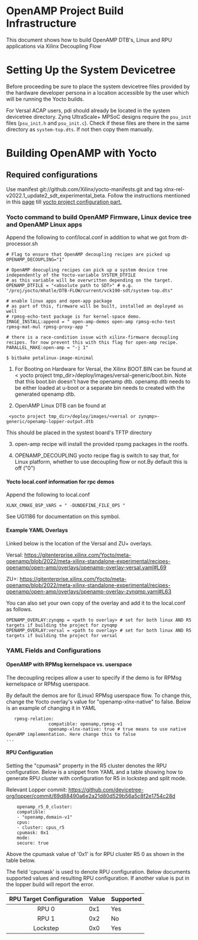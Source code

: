 # OpenAMP Project Build Infrastructure                                             
                                                                                   
This document shows how to build OpenAMP DTB's, Linux and RPU applications via Xilinx Decoupling Flow
                                                                                   
# Setting Up the System Devicetree                                                 
                                                                                   
Before proceeding be sure to place the system devicetree files provided by the hardware developer persona in a location accessible by the user which will be running the Yocto builds.
                                                                                   
For Versal ACAP users, pdi should already be located in the system devicetree directory. Zynq UltraScale+ MPSoC designs require the `psu_init` files (`psu_init.h` and `psu_init.c`). Check if these files are there in the same directory as `system-top.dts`. If not then copy them manually.
                                                                                   
# Building OpenAMP with Yocto                                                      
                                                                                   
## Required configurations                                                         
                                                                                   
Use manifest git://github.com/Xilinx/yocto-manifests.git and tag xlnx-rel-v2022.1_update2_sdt_experimental_beta. Follow the instructions mentioned in this [page](yocto-build.md) till [yocto project configuration part.](yocto-build.md#configuring-the-localconf-for-bare-metal-components)                                          
                                                                                                                                                                       
### Yocto command to build OpenAMP Firmware, Linux device tree and OpenAMP Linux apps 
                                                                                   
Append the following to conf/local.conf in addition to what we got from dt-processor.sh                                       
                                                                                   
```                                                                                                                                                               
# Flag to ensure that OpenAMP decoupling recipes are picked up                     
OPENAMP_DECOUPLING="1"

# OpenAMP deocupling recipes can pick up a system device tree independently of the Yocto-variable SYSTEM_DTFILE
# as this variable will be overwritten depending on the target.                 
OPENAMP_DTFILE = "<absolute path to SDT>" # e.g. "/proj/yocto/mhatle/DTB-FLOW/current/vck190-sdt/system-top.dts"
                                                                                
# enable linux apps and open-app package                                        
# as part of this, firmware will be built, installed an deployed as well        
# rpmsg-echo-test package is for kernel-space demo.
IMAGE_INSTALL:append = " open-amp-demos open-amp rpmsg-echo-test rpmsg-mat-mul rpmsg-proxy-app "
                                                                                
# there is a race-condition issue with xilinx-firmware decoupling recipes. for now prevent this with this flag for open-amp recipe.
PARALLEL_MAKE:open-amp = "-j 1"                                                 
                                                                                
$ bitbake petalinux-image-minimal                                               
```                                                                             
                                                                                
1) For Booting on Hardware for Versal, the Xilinx BOOT.BIN can be found at < yocto project tmp_dir>/deploy/images/versal-generic/boot.bin. Note that this boot.bin doesn't have the openamp dtb. openamp.dtb needs to be either loaded at u-boot or a separate bin needs to created with the generated openamp dtb.
                                                                                
2) OpenAMP Linux DTB can be found at                                             
```                                                                             
 <yocto project tmp_dir>/deploy/images/<versal or zynqmp>-generic/openamp-lopper-output.dtb
```                                                                             
This should be placed in the systest board's TFTP directory                     
                                                                                
3) open-amp recipe will install the provided rpsmg packages in the rootfs.
                                                                                
4) OPENAMP_DECOUPLING yocto recipe flag is switch to say that, for Linux platform, whether to use decoupling flow or not.By default this is off ("0")
                                                                                
#### Yocto local.conf information for rpc demos                                 
Append the following to local.conf                                              
```                                                                             
XLNX_CMAKE_BSP_VARS = " -DUNDEFINE_FILE_OPS "                                   
```                                                                             
See UG1186 for documentation on this symbol.                                    
                                                                                
#### Example YAML Overlays                                                      
Linked below is the location of the Versal and ZU+ overlays.                    
                                                                                
Versal: https://gitenterprise.xilinx.com/Yocto/meta-openamp/blob/2022/meta-xilinx-standalone-experimental/recipes-openamp/open-amp/overlays/openamp-overlay-versal.yaml#L69
                                                                                
ZU+: https://gitenterprise.xilinx.com/Yocto/meta-openamp/blob/2022/meta-xilinx-standalone-experimental/recipes-openamp/open-amp/overlays/openamp-overlay-zynqmp.yaml#L63
                                                                                
You can also set your own copy of the overlay and add it to the local.conf as follows.
```                                                                                    
OPENAMP_OVERLAY:zynqmp = <path to overlay> # set for both linux AND R5 targets if building the project for zynqmp
OPENAMP_OVERLAY:versal = <path to overlay> # set for both linux AND R5 targets if building the project for versal
```                                                                             
   
                                                                               
### YAML Fields and Configurations                                              
                                                                                
#### OpenAMP with RPMsg kernelspace vs. userspace                               
                                                                                
   The decoupling recipes allow a user to specify if the demo is for RPMsg kernelspace or RPMsg userspace.
                                                                                
By default the demos are for (Linux) RPMsg userspace flow. To change this, change the Yocto overlay's value for "openamp-xlnx-native" to false. Below is an example of changing it in YAML
                                                                                
```                                                                             
   rpmsg-relation:                                                              
                compatible: openamp,rpmsg-v1                                    
                openamp-xlnx-native: true # true means to use native OpenAMP implementation. Here change this to false
...                                                                             
```                                                                             
                                                                                
####   RPU Configuration                                                        
   Setting the "cpumask" property in the R5 cluster denotes the RPU configuration. Below is a snippet from YAML and a table showing how to generate RPU cluster with configuration for R5 in lockstep and split mode.
                                                                                
Relevant Lopper commit: https://github.com/devicetree-org/lopper/commit/69d88490a6e2a21d80d529b56a5c8f2e1754c28d
                                                                                
```                                                                             
    openamp_r5_0_cluster:                                                       
    compatible:                                                                 
    - "openamp,domain-v1"                                                       
    cpus:                                                                       
    - cluster: cpus_r5                                                          
    cpumask: 0x1                                                                
    mode:                                                                       
    secure: true                                                                
```                                                                             
                                                                                
   Above the cpumask value of '0x1' is for RPU cluster R5 0 as shown in the table below.
                                                                                
The field 'cpumask' is used to denote RPU configuration. Below documents supported values and resulting RPU configuration. If another value is put in the lopper build will report the error.
                                                                                
   | RPU Target Configuration | Value | Supported |                             
   | :----------------------: | ----- | --------- |                             
   | RPU 0                    | 0x1   | Yes       |                             
   | RPU 1                    | 0x2   | No        |                             
   | Lockstep                 | 0x0   | Yes       |                             
     
